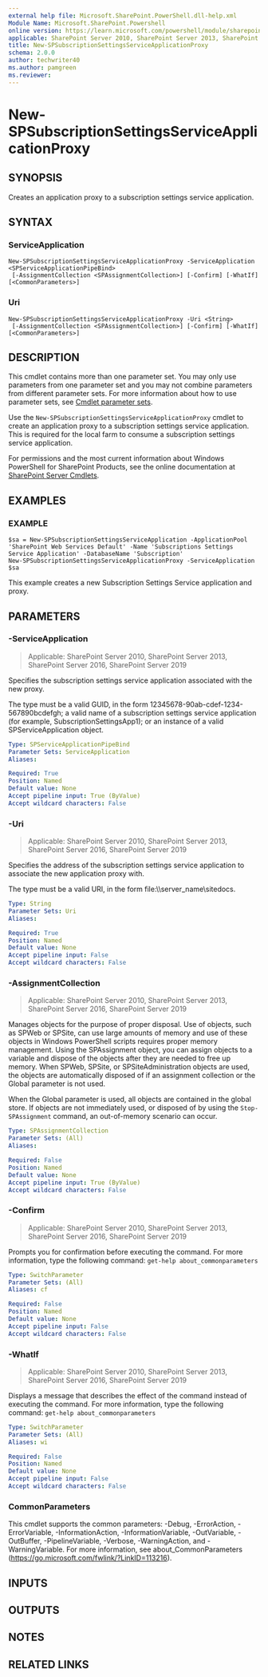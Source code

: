 ```yaml
---
external help file: Microsoft.SharePoint.PowerShell.dll-help.xml
Module Name: Microsoft.SharePoint.Powershell
online version: https://learn.microsoft.com/powershell/module/sharepoint-server/new-spsubscriptionsettingsserviceapplicationproxy
applicable: SharePoint Server 2010, SharePoint Server 2013, SharePoint Server 2016, SharePoint Server 2019
title: New-SPSubscriptionSettingsServiceApplicationProxy
schema: 2.0.0
author: techwriter40
ms.author: pamgreen
ms.reviewer:
---
```


# New-SPSubscriptionSettingsServiceApplicationProxy

## SYNOPSIS
Creates an application proxy to a subscription settings service application.

## SYNTAX

### ServiceApplication
```
New-SPSubscriptionSettingsServiceApplicationProxy -ServiceApplication <SPServiceApplicationPipeBind>
 [-AssignmentCollection <SPAssignmentCollection>] [-Confirm] [-WhatIf] [<CommonParameters>]
```

### Uri
```
New-SPSubscriptionSettingsServiceApplicationProxy -Uri <String>
 [-AssignmentCollection <SPAssignmentCollection>] [-Confirm] [-WhatIf] [<CommonParameters>]
```

## DESCRIPTION
This cmdlet contains more than one parameter set.
You may only use parameters from one parameter set and you may not combine parameters from different parameter sets.
For more information about how to use parameter sets, see [Cmdlet parameter sets](https://learn.microsoft.com/powershell/scripting/developer/cmdlet/cmdlet-parameter-sets).

Use the `New-SPSubscriptionSettingsServiceApplicationProxy` cmdlet to create an application proxy to a subscription settings service application.
This is required for the local farm to consume a subscription settings service application.

For permissions and the most current information about Windows PowerShell for SharePoint Products, see the online documentation at [SharePoint Server Cmdlets](https://learn.microsoft.com/powershell/sharepoint/sharepoint-server/sharepoint-server-cmdlets).

## EXAMPLES

### EXAMPLE
```
$sa = New-SPSubscriptionSettingsServiceApplication -ApplicationPool 'SharePoint Web Services Default' -Name 'Subscriptions Settings Service Application' -DatabaseName 'Subscription'
New-SPSubscriptionSettingsServiceApplicationProxy -ServiceApplication $sa
```

This example creates a new Subscription Settings Service application and proxy.

## PARAMETERS

### -ServiceApplication

> Applicable: SharePoint Server 2010, SharePoint Server 2013, SharePoint Server 2016, SharePoint Server 2019

Specifies the subscription settings service application associated with the new proxy.

The type must be a valid GUID, in the form 12345678-90ab-cdef-1234-567890bcdefgh; a valid name of a subscription settings service application (for example, SubscriptionSettingsApp1); or an instance of a valid SPServiceApplication object.

```yaml
Type: SPServiceApplicationPipeBind
Parameter Sets: ServiceApplication
Aliases:

Required: True
Position: Named
Default value: None
Accept pipeline input: True (ByValue)
Accept wildcard characters: False
```

### -Uri

> Applicable: SharePoint Server 2010, SharePoint Server 2013, SharePoint Server 2016, SharePoint Server 2019

Specifies the address of the subscription settings service application to associate the new application proxy with.

The type must be a valid URI, in the form file:\\\\server_name\sitedocs.

```yaml
Type: String
Parameter Sets: Uri
Aliases:

Required: True
Position: Named
Default value: None
Accept pipeline input: False
Accept wildcard characters: False
```

### -AssignmentCollection

> Applicable: SharePoint Server 2010, SharePoint Server 2013, SharePoint Server 2016, SharePoint Server 2019

Manages objects for the purpose of proper disposal.
Use of objects, such as SPWeb or SPSite, can use large amounts of memory and use of these objects in Windows PowerShell scripts requires proper memory management.
Using the SPAssignment object, you can assign objects to a variable and dispose of the objects after they are needed to free up memory.
When SPWeb, SPSite, or SPSiteAdministration objects are used, the objects are automatically disposed of if an assignment collection or the Global parameter is not used.

When the Global parameter is used, all objects are contained in the global store.
If objects are not immediately used, or disposed of by using the `Stop-SPAssignment` command, an out-of-memory scenario can occur.

```yaml
Type: SPAssignmentCollection
Parameter Sets: (All)
Aliases:

Required: False
Position: Named
Default value: None
Accept pipeline input: True (ByValue)
Accept wildcard characters: False
```

### -Confirm

> Applicable: SharePoint Server 2010, SharePoint Server 2013, SharePoint Server 2016, SharePoint Server 2019

Prompts you for confirmation before executing the command.
For more information, type the following command: `get-help about_commonparameters`

```yaml
Type: SwitchParameter
Parameter Sets: (All)
Aliases: cf

Required: False
Position: Named
Default value: None
Accept pipeline input: False
Accept wildcard characters: False
```

### -WhatIf

> Applicable: SharePoint Server 2010, SharePoint Server 2013, SharePoint Server 2016, SharePoint Server 2019

Displays a message that describes the effect of the command instead of executing the command.
For more information, type the following command: `get-help about_commonparameters`

```yaml
Type: SwitchParameter
Parameter Sets: (All)
Aliases: wi

Required: False
Position: Named
Default value: None
Accept pipeline input: False
Accept wildcard characters: False
```

### CommonParameters
This cmdlet supports the common parameters: -Debug, -ErrorAction, -ErrorVariable, -InformationAction, -InformationVariable, -OutVariable, -OutBuffer, -PipelineVariable, -Verbose, -WarningAction, and -WarningVariable. For more information, see about_CommonParameters (https://go.microsoft.com/fwlink/?LinkID=113216).

## INPUTS

## OUTPUTS

## NOTES

## RELATED LINKS
